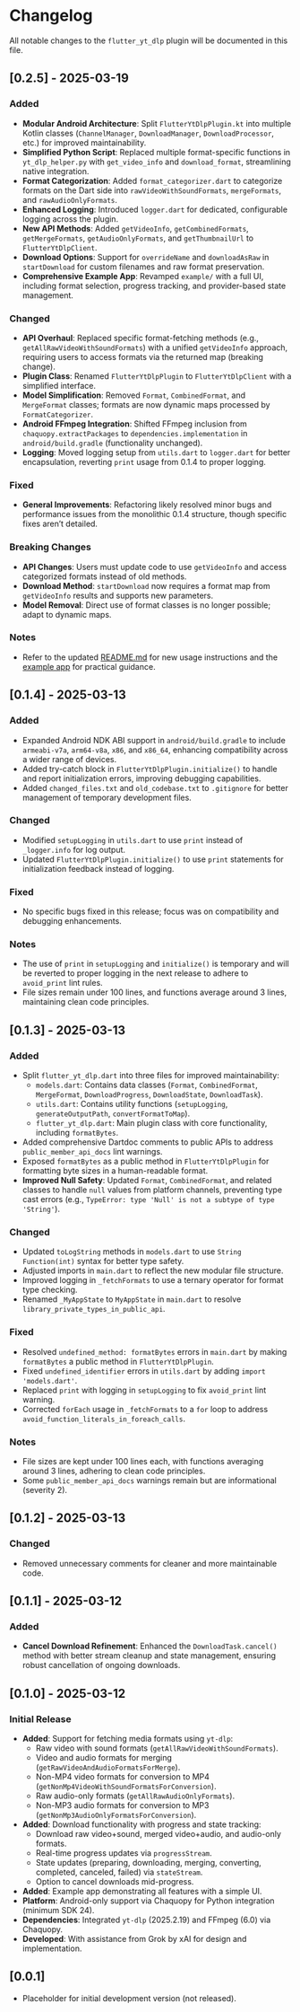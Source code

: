 # Changelog

All notable changes to the `flutter_yt_dlp` plugin will be documented in this file.

## [0.2.5] - 2025-03-19

### Added

- **Modular Android Architecture**: Split `FlutterYtDlpPlugin.kt` into multiple Kotlin classes (`ChannelManager`, `DownloadManager`, `DownloadProcessor`, etc.) for improved maintainability.
- **Simplified Python Script**: Replaced multiple format-specific functions in `yt_dlp_helper.py` with `get_video_info` and `download_format`, streamlining native integration.
- **Format Categorization**: Added `format_categorizer.dart` to categorize formats on the Dart side into `rawVideoWithSoundFormats`, `mergeFormats`, and `rawAudioOnlyFormats`.
- **Enhanced Logging**: Introduced `logger.dart` for dedicated, configurable logging across the plugin.
- **New API Methods**: Added `getVideoInfo`, `getCombinedFormats`, `getMergeFormats`, `getAudioOnlyFormats`, and `getThumbnailUrl` to `FlutterYtDlpClient`.
- **Download Options**: Support for `overrideName` and `downloadAsRaw` in `startDownload` for custom filenames and raw format preservation.
- **Comprehensive Example App**: Revamped `example/` with a full UI, including format selection, progress tracking, and provider-based state management.

### Changed

- **API Overhaul**: Replaced specific format-fetching methods (e.g., `getAllRawVideoWithSoundFormats`) with a unified `getVideoInfo` approach, requiring users to access formats via the returned map (breaking change).
- **Plugin Class**: Renamed `FlutterYtDlpPlugin` to `FlutterYtDlpClient` with a simplified interface.
- **Model Simplification**: Removed `Format`, `CombinedFormat`, and `MergeFormat` classes; formats are now dynamic maps processed by `FormatCategorizer`.
- **Android FFmpeg Integration**: Shifted FFmpeg inclusion from `chaquopy.extractPackages` to `dependencies.implementation` in `android/build.gradle` (functionality unchanged).
- **Logging**: Moved logging setup from `utils.dart` to `logger.dart` for better encapsulation, reverting `print` usage from 0.1.4 to proper logging.

### Fixed

- **General Improvements**: Refactoring likely resolved minor bugs and performance issues from the monolithic 0.1.4 structure, though specific fixes aren’t detailed.

### Breaking Changes

- **API Changes**: Users must update code to use `getVideoInfo` and access categorized formats instead of old methods.
- **Download Method**: `startDownload` now requires a format map from `getVideoInfo` results and supports new parameters.
- **Model Removal**: Direct use of format classes is no longer possible; adapt to dynamic maps.

### Notes

- Refer to the updated [README.md](README.md) for new usage instructions and the [example app](example/lib/main.dart) for practical guidance.

## [0.1.4] - 2025-03-13

### Added

- Expanded Android NDK ABI support in `android/build.gradle` to include `armeabi-v7a`, `arm64-v8a`, `x86`, and `x86_64`, enhancing compatibility across a wider range of devices.
- Added try-catch block in `FlutterYtDlpPlugin.initialize()` to handle and report initialization errors, improving debugging capabilities.
- Added `changed_files.txt` and `old_codebase.txt` to `.gitignore` for better management of temporary development files.

### Changed

- Modified `setupLogging` in `utils.dart` to use `print` instead of `_logger.info` for log output.
- Updated `FlutterYtDlpPlugin.initialize()` to use `print` statements for initialization feedback instead of logging.

### Fixed

- No specific bugs fixed in this release; focus was on compatibility and debugging enhancements.

### Notes

- The use of `print` in `setupLogging` and `initialize()` is temporary and will be reverted to proper logging in the next release to adhere to `avoid_print` lint rules.
- File sizes remain under 100 lines, and functions average around 3 lines, maintaining clean code principles.

## [0.1.3] - 2025-03-13

### Added

- Split `flutter_yt_dlp.dart` into three files for improved maintainability:
  - `models.dart`: Contains data classes (`Format`, `CombinedFormat`, `MergeFormat`, `DownloadProgress`, `DownloadState`, `DownloadTask`).
  - `utils.dart`: Contains utility functions (`setupLogging`, `generateOutputPath`, `convertFormatToMap`).
  - `flutter_yt_dlp.dart`: Main plugin class with core functionality, including `formatBytes`.
- Added comprehensive Dartdoc comments to public APIs to address `public_member_api_docs` lint warnings.
- Exposed `formatBytes` as a public method in `FlutterYtDlpPlugin` for formatting byte sizes in a human-readable format.
- **Improved Null Safety**: Updated `Format`, `CombinedFormat`, and related classes to handle `null` values from platform channels, preventing type cast errors (e.g., `TypeError: type 'Null' is not a subtype of type 'String'`).

### Changed

- Updated `toLogString` methods in `models.dart` to use `String Function(int)` syntax for better type safety.
- Adjusted imports in `main.dart` to reflect the new modular file structure.
- Improved logging in `_fetchFormats` to use a ternary operator for format type checking.
- Renamed `_MyAppState` to `MyAppState` in `main.dart` to resolve `library_private_types_in_public_api`.

### Fixed

- Resolved `undefined_method: formatBytes` errors in `main.dart` by making `formatBytes` a public method in `FlutterYtDlpPlugin`.
- Fixed `undefined_identifier` errors in `utils.dart` by adding `import 'models.dart'`.
- Replaced `print` with logging in `setupLogging` to fix `avoid_print` lint warning.
- Corrected `forEach` usage in `_fetchFormats` to a `for` loop to address `avoid_function_literals_in_foreach_calls`.

### Notes

- File sizes are kept under 100 lines each, with functions averaging around 3 lines, adhering to clean code principles.
- Some `public_member_api_docs` warnings remain but are informational (severity 2).

## [0.1.2] - 2025-03-13

### Changed

- Removed unnecessary comments for cleaner and more maintainable code.

## [0.1.1] - 2025-03-12

### Added

- **Cancel Download Refinement**: Enhanced the `DownloadTask.cancel()` method with better stream cleanup and state management, ensuring robust cancellation of ongoing downloads.

## [0.1.0] - 2025-03-12

### Initial Release

- **Added**: Support for fetching media formats using `yt-dlp`:
  - Raw video with sound formats (`getAllRawVideoWithSoundFormats`).
  - Video and audio formats for merging (`getRawVideoAndAudioFormatsForMerge`).
  - Non-MP4 video formats for conversion to MP4 (`getNonMp4VideoWithSoundFormatsForConversion`).
  - Raw audio-only formats (`getAllRawAudioOnlyFormats`).
  - Non-MP3 audio formats for conversion to MP3 (`getNonMp3AudioOnlyFormatsForConversion`).
- **Added**: Download functionality with progress and state tracking:
  - Download raw video+sound, merged video+audio, and audio-only formats.
  - Real-time progress updates via `progressStream`.
  - State updates (preparing, downloading, merging, converting, completed, canceled, failed) via `stateStream`.
  - Option to cancel downloads mid-progress.
- **Added**: Example app demonstrating all features with a simple UI.
- **Platform**: Android-only support via Chaquopy for Python integration (minimum SDK 24).
- **Dependencies**: Integrated `yt-dlp` (2025.2.19) and FFmpeg (6.0) via Chaquopy.
- **Developed**: With assistance from Grok by xAI for design and implementation.

## [0.0.1]

- Placeholder for initial development version (not released).
